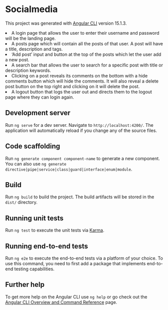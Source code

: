 # Socialmedia

This project was generated with [Angular CLI](https://github.com/angular/angular-cli) version 15.1.3.

<li>A login page that allows the user to enter their username and password will be the landing page.</li>
<li>A posts page which will contain all the posts of that user. A post will have a title, description and tags.</li>
<li>‘Add post’ input and button at the top of the posts which let the user add a new post.</li>
<li>A search bar that allows the user to search for a specific post with title or description keywords.</li>
<li>Clicking on a post reveals its comments on the bottom with a hide comments button which will hide the comments. It will also reveal a delete post button on the top right and clicking on it will delete the post.</li>
<li>A logout button that logs the user out and directs them to the logout page where they can login again.</li>


## Development server

Run `ng serve` for a dev server. Navigate to `http://localhost:4200/`. The application will automatically reload if you change any of the source files.

## Code scaffolding

Run `ng generate component component-name` to generate a new component. You can also use `ng generate directive|pipe|service|class|guard|interface|enum|module`.

## Build

Run `ng build` to build the project. The build artifacts will be stored in the `dist/` directory.

## Running unit tests

Run `ng test` to execute the unit tests via [Karma](https://karma-runner.github.io).

## Running end-to-end tests

Run `ng e2e` to execute the end-to-end tests via a platform of your choice. To use this command, you need to first add a package that implements end-to-end testing capabilities.

## Further help

To get more help on the Angular CLI use `ng help` or go check out the [Angular CLI Overview and Command Reference](https://angular.io/cli) page.
